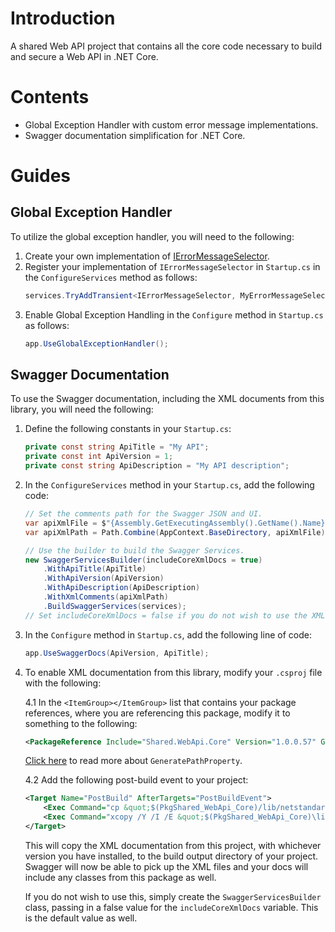 # Introduction 
A shared Web API project that contains all the core code necessary to build and secure a Web API in .NET Core.

# Contents
* Global Exception Handler with custom error message implementations.
* Swagger documentation simplification for .NET Core.

# Guides
## Global Exception Handler
To utilize the global exception handler, you will need to the following:
1. Create your own implementation of [IErrorMessageSelector](src/Shared.WebApi.Core/Errors/IErrorMessageSelector.cs).
2. Register your implementation of `IErrorMessageSelector` in `Startup.cs` in the `ConfigureServices` method as follows:
    ``` C#
    services.TryAddTransient<IErrorMessageSelector, MyErrorMessageSelector>();
    ````
3. Enable Global Exception Handling in the `Configure` method in `Startup.cs` as follows:
    ``` C#
    app.UseGlobalExceptionHandler();
    ```

## Swagger Documentation
To use the Swagger documentation, including the XML documents from this library, you will need the following:
1. Define the following constants in your `Startup.cs`:
    ``` C#
    private const string ApiTitle = "My API";
    private const int ApiVersion = 1;
    private const string ApiDescription = "My API description";
    ```
2. In the `ConfigureServices` method in your `Startup.cs`, add the following code:
    ``` C#
    // Set the comments path for the Swagger JSON and UI.
    var apiXmlFile = $"{Assembly.GetExecutingAssembly().GetName().Name}.xml";
    var apiXmlPath = Path.Combine(AppContext.BaseDirectory, apiXmlFile);

    // Use the builder to build the Swagger Services.
    new SwaggerServicesBuilder(includeCoreXmlDocs = true)
        .WithApiTitle(ApiTitle)
        .WithApiVersion(ApiVersion)
        .WithApiDescription(ApiDescription)
        .WithXmlComments(apiXmlPath)
        .BuildSwaggerServices(services);
    // Set includeCoreXmlDocs = false if you do not wish to use the XML documentation from this library.
    ```
3. In the `Configure` method in `Startup.cs`, add the following line of code:
    ``` C#
    app.UseSwaggerDocs(ApiVersion, ApiTitle);
    ```
4. To enable XML documentation from this library, modify your `.csproj` file with the following:
    
    4.1 In the `<ItemGroup></ItemGroup>` list that contains your package references, where you are referencing this package, modify it to something to the following:
    ``` XML
    <PackageReference Include="Shared.WebApi.Core" Version="1.0.0.57" GeneratePathProperty="true" />
    ```
    [Click here](https://blog.dangl.me/archive/accessing-nuget-package-paths-in-your-net-sdk-based-csproj-files/) to read more about `GeneratePathProperty`.
    
    4.2 Add the following post-build event to your project:
    ``` XML
    <Target Name="PostBuild" AfterTargets="PostBuildEvent">
        <Exec Command="cp &quot;$(PkgShared_WebApi_Core)/lib/netstandard2.1/Shared.WebApi.Core.xml&quot; &quot;$(ProjectDir)bin/$(Configuration)/$(TargetFramework)/&quot;" Condition=" '$(OS)' == 'Unix' " />
        <Exec Command="xcopy /Y /I /E &quot;$(PkgShared_WebApi_Core)\lib\netstandard2.1\Shared.WebApi.Core.xml&quot; &quot;$(ProjectDir)bin\$(Configuration)\$(TargetFramework)\&quot;" Condition=" '$(OS)' == 'Windows_NT' " />
    </Target>
    ```
    This will copy the XML documentation from this project, with whichever version you have installed, to the build output directory of your project. Swagger will now be able to pick up the XML files and your docs will include any classes from this package as well.

    If you do not wish to use this, simply create the `SwaggerServicesBuilder` class, passing in a false value for the `includeCoreXmlDocs` variable. This is the default value as well.
